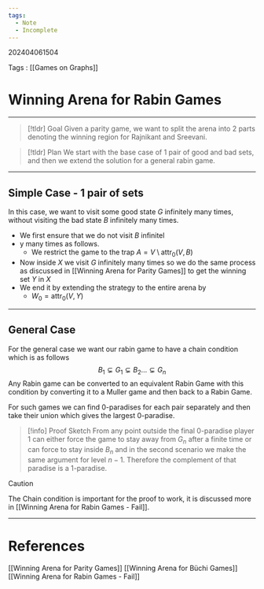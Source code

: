 ```yaml
---
tags:
  - Note
  - Incomplete
---
```

202404061504

Tags : [[Games on Graphs]]
# Winning Arena for Rabin Games
---
>[!tldr] Goal
>Given a parity game, we want to split the arena into 2 parts denoting the winning region for Rajnikant and Sreevani.
>

>[!tldr] Plan
>We start with the base case of 1 pair of good and bad sets, and then we extend the solution for a general rabin game.

---
## Simple Case - 1 pair of sets
In this case, we want to visit some good state $G$ infinitely many times, without visiting the bad state $B$ infinitely many times. 

- We first ensure that we do not visit $B$ infinitel
- y many times as follows.
	- We restrict the game to the trap $A = V \setminus \text{attr}_0(V, B)$
- Now inside $X$ we visit $G$ infinitely many times so we do the same process as discussed in [[Winning Arena for Parity Games]] to get the winning set $Y$ in $X$
- We end it by extending the strategy to the entire arena by
	- $W_0 = \text{attr}_{0}(V, Y)$ 

---
## General Case
For the general case we want our rabin game to have a chain condition which is as follows
$$
B_{1} \subsetneq G_{1} \subsetneq B_{2} \dots \subsetneq G_{n}
$$
Any Rabin game can be converted to an equivalent Rabin Game with this condition by converting it to a Muller game and then back to a Rabin Game.

For such games we can find $0$-paradises for each pair separately and then take their union which gives the largest $0$-paradise.

>[!info] Proof Sketch
>From any point outside the final $0$-paradise player 1 can either force the game to stay away from $G_n$ after a finite time or can force to stay inside $B_n$ and in the second scenario we make the same argument for level $n-1$. Therefore the complement of that paradise is a $1$-paradise.

>[!caution]
>The Chain condition is important for the proof to work, it is discussed more in [[Winning Arena for Rabin Games - Fail]].

---
# References
[[Winning Arena for Parity Games]]
[[Winning Arena for Büchi Games]]
[[Winning Arena for Rabin Games - Fail]]